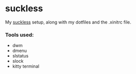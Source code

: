# suckless

My [suckless](https://suckless.org/) setup, along with my dotfiles and the .xinitrc file.

### Tools used: 
- dwm
- dmenu
- slstatus
- slock
- kitty terminal
